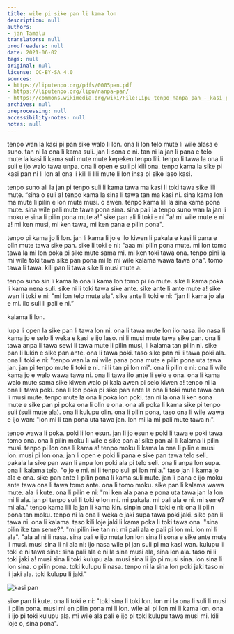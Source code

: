 ```yaml
---
title: wile pi sike pan li kama lon
description: null
authors:
- jan Tamalu
translators: null
proofreaders: null
date: 2021-06-02
tags: null
original: null
license: CC-BY-SA 4.0
sources:
- https://liputenpo.org/pdfs/0005pan.pdf
- https://liputenpo.org/lipu/nanpa-pan/
- https://commons.wikimedia.org/wiki/File:Lipu_tenpo_nanpa_pan_-_kasi_pan.png
archives: null
preprocessing: null
accessibility-notes: null
notes: null
---
```


tenpo wan la kasi pi pan sike walo li lon. ona li lon telo mute li wile alasa e suno. tan ni la ona li kama suli. jan li sona e ni. tan ni la jan li pana e telo mute la kasi li kama suli mute mute kepeken tenpo lili. tenpo li tawa la ona li suli e ijo walo tawa unpa. ona li open e suli pi kili ona. tenpo kama la sike pi kasi pan ni li lon a! ona li kili li lili mute li lon insa pi sike laso kasi.

tenpo suno ali la jan pi tenpo suli li kama tawa ma kasi li toki tawa sike lili mute. “sina o suli a! tenpo kama la sina li tawa tan ma kasi ni. sina kama lon ma mute li pilin e lon mute musi. o awen. tenpo kama lili la sina kama pona mute. sina wile pali mute tawa pona sina. sina pali la tenpo suno wan la jan li moku e sina li pilin pona mute a!” sike pan ali li toki e ni "a! mi wile mute e ni a! mi ken musi, mi ken tawa, mi ken pana e pilin pona".

tenpo pi kama jo li lon. jan li kama li jo e ilo kiwen li pakala e kasi li pana e olin mute tawa sike pan. sike li toki e ni: "aaa mi pilin pona mute. mi lon tomo tawa la mi lon poka pi sike mute sama mi. mi ken toki tawa ona. tenpo pini la mi wile toki tawa sike pan pona mi la mi wile kalama wawa tawa ona". tomo tawa li tawa. kili pan li tawa sike li musi mute a.

tenpo suno sin li kama la ona li kama lon tomo pi ilo mute. sike li kama poka li kama nena suli. sike ni li toki tawa sike ante. sike ante li ante mute a! sike wan li toki e ni: "mi lon telo mute ala". sike ante li toki e ni: “jan li kama jo ala e mi. ilo suli li pali e ni.”

kalama li lon.

lupa li open la sike pan li tawa lon ni. ona li tawa mute lon ilo nasa. ilo nasa li kama jo e selo li weka e kasi e ijo laso. ni li musi mute tawa sike pan. ona li tawa anpa li tawa sewi li tawa mute li pilin musi, li kalama tan pilin ni. sike pan li lukin e sike pan ante. ona li tawa poki. taso sike pan ni li tawa poki ala. ona li toki e ni: "tenpo wan la mi wile pana pona mute e pilin pona uta tawa jan. jan pi tenpo mute li toki e ni. ni li tan pi lon mi". ona li pilin e ni: ona li wile kama jo e walo wawa tawa ni. ona li tawa ilo ante li selo e ona. ona li kama walo mute sama sike kiwen walo pi kala awen pi selo kiwen a! tenpo ni la ona li tawa poki. ona li lon poka pi sike pan ante la ona li toki mute tawa ona li musi mute. tenpo mute la ona li poka lon poki. tan ni la ona li ken sona mute e sike pan pi poka ona li olin e ona. ona ali poka li kama sike pi tenpo suli (suli mute ala). ona li kulupu olin. ona li pilin pona, taso ona li wile wawa e ijo wan: "lon mi li tan pona uta tawa jan. lon mi la mi pali mute tawa ni".

tenpo wawa li poka. poki li lon esun. jan li jo esun e poki li tawa e poki tawa tomo ona. ona li pilin moku li wile e sike pan a! sike pan ali li kalama li pilin musi. tenpo pi lon ona li kama a! tenpo moku li kama la ona li pilin e musi lon. musi pi lon ona. jan li open e poki li pana e sike pan tawa telo seli. pakala la sike pan wan li anpa lon poki ala pi telo seli. ona li anpa lon supa. ona li kalama telo. "o jo e mi. ni li tenpo suli pi lon mi a." taso jan li kama jo ala e ona. sike pan ante li pilin pona li kama suli mute. jan li pana e ijo moku ante tawa ona li tawa tomo ante. ona li tomo moku. sike pan li kalama wawa mute. ala li kute. ona li pilin e ni: "mi ken ala pana e pona uta tawa jan la lon mi li ala. jan pi tenpo suli li toki e lon mi. mi pakala. mi pali ala e ni. mi seme? mi ala." tenpo kama lili la jan li kama kin. sinpin ona li toki e ni: ona li pilin pona tan moku. tenpo ni la ona li weka e jaki supa tawa poki jaki. sike pan li tawa ni. ona li kalama. taso kili loje jaki li kama poka li toki tawa ona. "sina pilin ike tan seme?". "mi pilin ike tan ni: mi pali ala e pali pi lon mi. lon mi li ala". "ala a! ni li nasa. sina pali e ijo mute lon lon sina li sona e sike ante mute li musi. musi sina li ni ala ni: ijo nasa wile pi jan suli pi ma kasi wan. kulupu li toki e ni tawa sina: sina pali ala e ni la sina musi ala, sina lon ala. taso ni li toki jaki a! musi sina li toki kulupu ala. musi sina li ijo pi musi sina. lon sina li lon sina. o pilin pona. toki kulupu li nasa. tenpo ni la sina lon poki jaki taso ni li jaki ala. toki kulupu li jaki."

![kasi pan](https://upload.wikimedia.org/wikipedia/commons/d/d4/Lipu_tenpo_nanpa_pan_-_kasi_pan.png)

sike pan li kute. ona li toki e ni: "toki sina li toki lon. lon mi la ona li suli li musi li pilin pona. musi mi en pilin pona mi li lon. wile ali pi lon mi li kama lon. ona li ijo pi toki kulupu ala. mi wile ala pali e ijo pi toki kulupu tawa musi mi. kili loje o, sina pona".